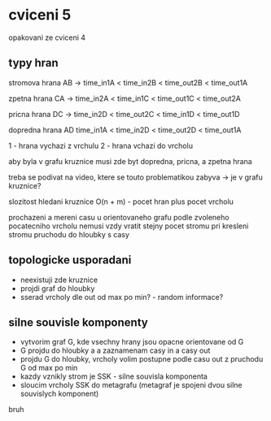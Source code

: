 # cviceni 5

opakovani ze cviceni 4

## typy hran

stromova hrana AB -> time_in1A < time_in2B < time_out2B < time_out1A

zpetna hrana CA -> time_in2A < time_in1C < time_out1C < time_out2A

pricna hrana DC -> time_in2D < time_out2C < time_in1D < time_out1D

dopredna hrana AD time_in1A < time_in2D < time_out2D < time_out1A

1 - hrana vychazi z vrchulu
2 - hrana vchazi do vrcholu

aby byla v grafu kruznice musi zde byt dopredna, pricna, a zpetna hrana

treba se podivat na video, ktere se touto problematikou zabyva -> je v grafu kruznice?

slozitost hledani kruznice O(n + m) - pocet hran plus pocet vrcholu

prochazeni a mereni casu u orientovaneho grafu podle zvoleneho pocatecniho vrcholu 
nemusi vzdy vratit stejny pocet stromu pri kresleni stromu pruchodu do hloubky s casy

## topologicke usporadani

- neexistuji zde kruznice
- projdi graf do hloubky
- sserad vrcholy dle out od max po min? - random informace?


## silne souvisle komponenty

- vytvorim graf G, kde vsechny hrany jsou opacne orientovane od G
- G projdu do hloubky a a zaznamenam casy in a casy out
- projdu G do hloubky, vrcholy volim postupne podle casu out z pruchodu G od max po min
- kazdy vznikly strom je SSK - silne souvisla komponenta
- sloucim vrcholy SSK do metagrafu (metagraf je spojeni dvou silne souvislych komponent)

bruh
